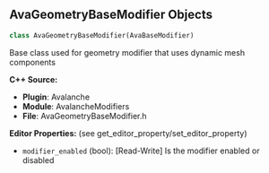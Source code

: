 ## AvaGeometryBaseModifier Objects

```python
class AvaGeometryBaseModifier(AvaBaseModifier)
```

Base class used for geometry modifier that uses dynamic mesh components

**C++ Source:**

- **Plugin**: Avalanche
- **Module**: AvalancheModifiers
- **File**: AvaGeometryBaseModifier.h

**Editor Properties:** (see get_editor_property/set_editor_property)

- ``modifier_enabled`` (bool):  [Read-Write] Is the modifier enabled or disabled

<a id="unreal.AvaAutoSizeModifier"></a>